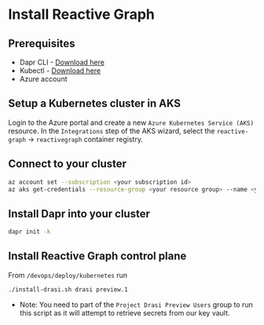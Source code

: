 # Install Reactive Graph

## Prerequisites

- Dapr CLI - [Download here](https://docs.dapr.io/getting-started/install-dapr-cli/)
- Kubectl - [Download here](https://kubernetes.io/docs/tasks/tools/)
- Azure account

## Setup a Kubernetes cluster in AKS

Login to the Azure portal and create a new `Azure Kubernetes Service (AKS)` resource.
In the `Integrations` step of the AKS wizard, select the `reactive-graph` -> `reactivegraph` container registry.

## Connect to your cluster

```bash
az account set --subscription <your subscription id>
az aks get-credentials --resource-group <your resource group> --name <your cluster name>
```

## Install Dapr into your cluster

```bash
dapr init -k
```

## Install Reactive Graph control plane

From `/devops/deploy/kubernetes` run

```bash
./install-drasi.sh drasi preview.1
```

* Note: You need to part of the `Project Drasi Preview Users` group to run this script as it will attempt to retrieve secrets from our key vault.